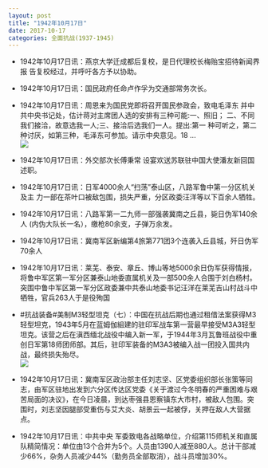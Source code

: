 ```yaml
---
layout: post
title: "1942年10月17日"
date: 2017-10-17
categories: 全面抗战(1937-1945)
---
```


<meta name="referrer" content="no-referrer" />

- 1942年10月17日讯：燕京大学迁成都后复校，是日代理校长梅贻宝招待新闻界报 告复校经过，并呼吁各方予以协助。 

- 1942年10月17日讯：国民政府任命卢作孚为交通部常务次长。 

- 1942年10月17日讯：周恩来为国民党即将召开国民参政会，致电毛泽东 并中共中央书记处，估计蒋对主席团人选的安排有三种可能:一、照旧；  二、不同我们接洽，故意选我一人;三、接洽后选我们一人。提出:第一 种可听之，第二种讨厌，如第三种，毛泽东可参加。请示中央意见。18  ... <br/><img src="https://wx1.sinaimg.cn/large/aca367d8ly1fklhtxn4wwj20c80bxjri.jpg" />

- 1942年10月17日讯：外交部次长傅秉常 设宴欢送苏联驻中国大使潘友新回国述职。 

- 1942年10月17日讯：日军4000余人“扫荡”泰山区，八路军鲁中第一分区机关及主 力一部在茶叶口被敌包围，损失严重，分区政委汪洋等以下百余人牺牲。 

- 1942年10月17日讯：八路军第一二九师一部强袭冀南之丘县，毙日伪军140余人 (内伪大队长一名），缴枪80余支，子弹万余发。 

- 1942年10月17日讯：冀南军区新编第4旅第771团3个连袭入丘县城，歼日伪军70余人 

- 1942年10月17日讯：莱芜、泰安、章丘、博山等地5000余日伪军获得情报，将鲁中军区第一军分区兼泰山地委直属机关及一部500余人合围于刘白杨村。突围中鲁中军区第一军分区政委兼中共泰山地委书记汪洋在莱芜吉山村战斗中牺牲，官兵263人于是役殉国 

- #抗战装备#美制M3轻型坦克（七）：中国在抗战后期也通过租借法案获得M3轻型坦克，1943年5月在蓝姆伽組建的驻印军战车第一营最早接受M3A3轻型坦克。该营之后在滇西缅北战役中编入新一军，于1944年3月瓦鲁班战役中重创日军第18师团师部。其后，驻印军装备的M3A3被编入战一团投入国共内战，最终损失殆尽。 <br/><img src="https://wx3.sinaimg.cn/large/aca367d8ly1fkl0hpowhsj206k0qsn0n.jpg" />

- 1942年10月17日讯：冀南军区政治部主任刘志坚、区党委组织部长张策等同志，由军区驻地出发到六分区传达区党委《关于渡过今冬明春的严重困难与艰苦局面的决议》，在今日凌晨，到达枣强县恩察镇东大市村，被敌人包围。突围时，刘志坚因腿部受重伤与艾大炎、胡景云一起被俘，关押在敌人大营据点。 

- 1942年10月17日讯：中共中央 军委致电各战略单位，介绍第115师机关和直属队精简情况：单位由13个合并为5个。人员由1390人减至880人。总计干部减少66%，杂务人员减少44%（勤务员全部取消），战斗员增加30%。 

